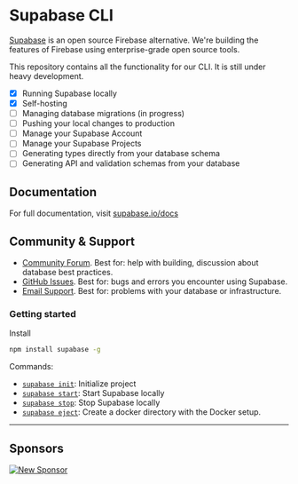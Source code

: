 # Supabase CLI

[Supabase](https://supabase.io) is an open source Firebase alternative. We're building the features of Firebase using enterprise-grade open source tools.

This repository contains all the functionality for our CLI. It is still under heavy development.

- [x] Running Supabase locally
- [x] Self-hosting
- [ ] Managing database migrations (in progress)
- [ ] Pushing your local changes to production
- [ ] Manage your Supabase Account
- [ ] Manage your Supabase Projects
- [ ] Generating types directly from your database schema
- [ ] Generating API and validation schemas from your database

## Documentation

For full documentation, visit [supabase.io/docs](https://supabase.io/docs/reference/cli/getting-started)

## Community & Support

- [Community Forum](https://github.com/supabase/supabase/discussions). Best for: help with building, discussion about database best practices.
- [GitHub Issues](https://github.com/supabase/supabase/issues). Best for: bugs and errors you encounter using Supabase.
- [Email Support](https://supabase.io/docs/support#business-support). Best for: problems with your database or infrastructure.


### Getting started

Install

```sh
npm install supabase -g
```

Commands:

- [`supabase init`](https://supabase.io/docs/reference/cli/supabase-init): Initialize project
- [`supabase start`](https://supabase.io/docs/reference/cli/supabase-start): Start Supabase locally
- [`supabase stop`](https://supabase.io/docs/reference/cli/supabase-stop): Stop Supabase locally
- [`supabase eject`](https://supabase.io/docs/reference/cli/supabase-eject): Create a docker directory with the Docker setup.

---

## Sponsors

[![New Sponsor](https://user-images.githubusercontent.com/10214025/90518111-e74bbb00-e198-11ea-8f88-c9e3c1aa4b5b.png)](https://github.com/sponsors/supabase)

